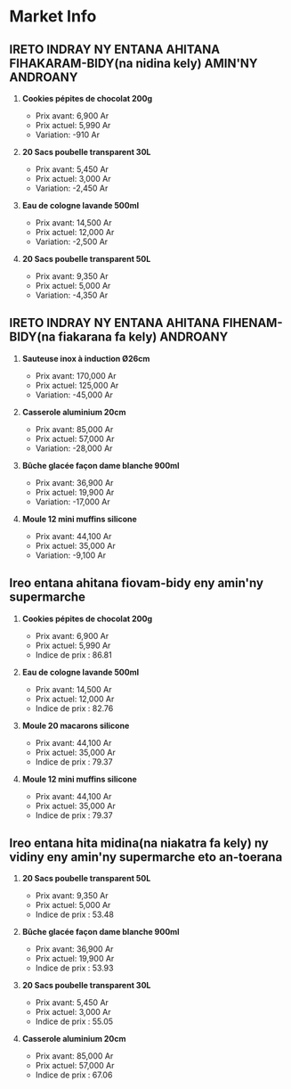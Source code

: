 # Market Info

## IRETO INDRAY NY ENTANA AHITANA FIHAKARAM-BIDY(na nidina kely) AMIN'NY ANDROANY

1. **Cookies pépites de chocolat 200g**
   - Prix avant: 6,900 Ar
   - Prix actuel: 5,990 Ar
   - Variation: -910 Ar

2. **20 Sacs poubelle transparent 30L**
   - Prix avant: 5,450 Ar
   - Prix actuel: 3,000 Ar
   - Variation: -2,450 Ar

3. **Eau de cologne lavande 500ml**
   - Prix avant: 14,500 Ar
   - Prix actuel: 12,000 Ar
   - Variation: -2,500 Ar

4. **20 Sacs poubelle transparent 50L**
   - Prix avant: 9,350 Ar
   - Prix actuel: 5,000 Ar
   - Variation: -4,350 Ar

## IRETO INDRAY NY ENTANA AHITANA FIHENAM-BIDY(na fiakarana fa kely) ANDROANY

1. **Sauteuse inox à induction Ø26cm**
   - Prix avant: 170,000 Ar
   - Prix actuel: 125,000 Ar
   - Variation: -45,000 Ar

2. **Casserole aluminium 20cm**
   - Prix avant: 85,000 Ar
   - Prix actuel: 57,000 Ar
   - Variation: -28,000 Ar

3. **Bûche glacée façon dame blanche 900ml**
   - Prix avant: 36,900 Ar
   - Prix actuel: 19,900 Ar
   - Variation: -17,000 Ar

4. **Moule 12 mini muffins silicone**
   - Prix avant: 44,100 Ar
   - Prix actuel: 35,000 Ar
   - Variation: -9,100 Ar

## Ireo entana ahitana fiovam-bidy eny amin'ny supermarche

1. **Cookies pépites de chocolat 200g**
   - Prix avant: 6,900 Ar
   - Prix actuel: 5,990 Ar
   - Indice de prix : 86.81

2. **Eau de cologne lavande 500ml**
   - Prix avant: 14,500 Ar
   - Prix actuel: 12,000 Ar
   - Indice de prix : 82.76

3. **Moule 20 macarons silicone**
   - Prix avant: 44,100 Ar
   - Prix actuel: 35,000 Ar
   - Indice de prix : 79.37

4. **Moule 12 mini muffins silicone**
   - Prix avant: 44,100 Ar
   - Prix actuel: 35,000 Ar
   - Indice de prix : 79.37

## Ireo entana hita midina(na niakatra fa kely) ny vidiny eny amin'ny supermarche eto an-toerana

1. **20 Sacs poubelle transparent 50L**
   - Prix avant: 9,350 Ar
   - Prix actuel: 5,000 Ar
   - Indice de prix : 53.48

2. **Bûche glacée façon dame blanche 900ml**
   - Prix avant: 36,900 Ar
   - Prix actuel: 19,900 Ar
   - Indice de prix : 53.93

3. **20 Sacs poubelle transparent 30L**
   - Prix avant: 5,450 Ar
   - Prix actuel: 3,000 Ar
   - Indice de prix : 55.05

4. **Casserole aluminium 20cm**
   - Prix avant: 85,000 Ar
   - Prix actuel: 57,000 Ar
   - Indice de prix : 67.06

